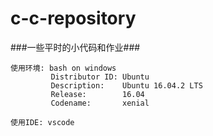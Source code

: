 # c-c-repository
###一些平时的小代码和作业###
```
使用环境: bash on windows 
         Distributor ID: Ubuntu
         Description:    Ubuntu 16.04.2 LTS
         Release:        16.04
         Codename:       xenial
```

```
使用IDE: vscode
```